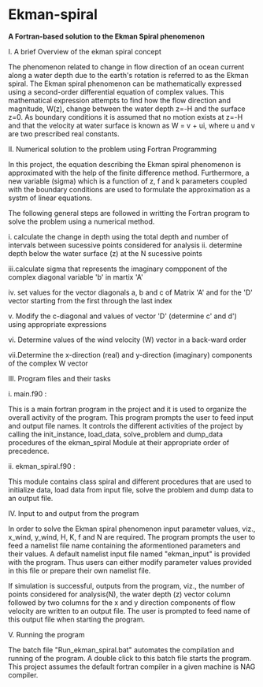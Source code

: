 # Ekman-spiral
<b> A Fortran-based solution to the Ekman Spiral phenomenon </b>

I. A brief Overview of the ekman spiral concept

The phenomenon related to change in flow direction of an ocean current along a water depth due to the earth's rotation
is referred to as the Ekman spiral. The Ekman spiral phenomenon can be mathematically expressed using a second-order 
differential equation of complex values. This mathematical expression attempts to find how the flow direction and 
magnitude, W(z), change between the water depth z=-H and the surface z=0. As boundary conditions it is assumed that 
no motion exists at z=-H and that the velocity at water surface is known as W = v + ui, where u and v are two 
prescribed real constants.

II. Numerical solution to the problem using Fortran Programming

In this project, the equation describing the Ekman spiral phenomenon is approximated with the help of the finite 
difference method. Furthermore, a new variable (sigma) which is a function of z, f and k parameters coupled with the 
boundary conditions are used to formulate the approximation as a systm of linear equations.
 
The following general steps are followed in writting the Fortran program to solve the problem using a numerical method.

i.  calculate the change in depth using the total depth and number of intervals between sucessive points considered 
    for analysis
ii. determine depth below the water surface (z) at the N sucessive points

iii.calculate sigma that represents the imaginary compponent of the complex diagonal variable 'b' in martix 'A'

iv. set values for the vector diagonals a, b and c of Matrix 'A' and for the 'D' vector starting from the first 
    through the last index

v.  Modify the c-diagonal and values of vector 'D' (determine c' and d') using appropriate expressions

vi. Determine values of the wind velocity (W) vector in a back-ward order

vii.Determine the x-direction (real) and y-direction (imaginary) components of the complex W vector


III. Program files and their tasks

i.  main.f90 :

This is a main fortran program in the project and it is used to organize the overall activity of the program.
This program prompts the user to feed input and output file names. It controls the different activities of the 
project by calling the init_instance, load_data, solve_problem and dump_data procedures of the ekman_spiral Module
at their appropriate order of precedence.

ii. ekman_spiral.f90 :

This module contains class spiral and different procedures that are used to initialize data, load data from 
input file, solve the problem and dump data to an output file.

IV. Input to and output from the program

In order to solve the Ekman spiral phenomenon input parameter values, viz., x_wind, y_wind, H, K, f and N are 
required. The program prompts the user to feed a namelist file name containing the aformentioned parameters and 
their values. A default namelist input file named "ekman_input" is provided with the program. Thus users can either
modify parameter values provided in this file or prepare their own namelist file.

If simulation is successful, outputs from the program, viz., the number of points considered for analysis(N),
the water depth (z) vector column followed by two columns for the x and y direction components of flow velocity
are written to an output file. The user is prompted to feed name of this output file when starting the program.

V. Running the program

The batch file "Run_ekman_spiral.bat" automates the compilation and running of the program. 
A double click to this batch file starts the program. 
This project assumes the default fortran compiler in a given machine is NAG compiler.
